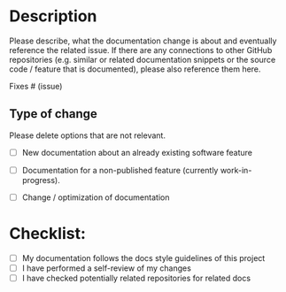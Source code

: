 # Description

Please describe, what the documentation change is about and eventually
reference the related issue.
If there are any connections to other GitHub repositories (e.g. similar or
related documentation snippets or the source code / feature that is
documented), please also reference them here.

Fixes # (issue)

## Type of change

Please delete options that are not relevant.

- [ ] New documentation about an already existing software feature
- [ ] Documentation for a non-published feature (currently work-in-progress).
- [ ] Change / optimization of documentation


# Checklist:

- [ ] My documentation follows the docs style guidelines of this project
- [ ] I have performed a self-review of my changes
- [ ] I have checked potentially related repositories for related docs

